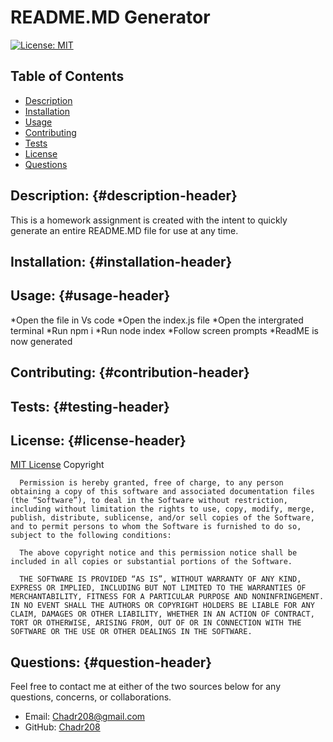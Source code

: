 # README.MD Generator
[![License: MIT](https://img.shields.io/badge/License-MIT-yellow.svg)](https://opensource.org/licenses/MIT)
## Table of Contents
* [Description](#description-header)
* [Installation](#installation-header)
* [Usage](#usage-header)
* [Contributing](#contribution-header)
* [Tests](#testing-header)
* [License](#license-header)
* [Questions](#question-header)
## Description: {#description-header}
This is a homework assignment is created with the intent to quickly generate an entire README.MD file for use at any time. 
## Installation: {#installation-header}

## Usage: {#usage-header}
*Open the file in Vs code
*Open the index.js file
*Open the intergrated terminal
*Run npm i
*Run node index
*Follow screen prompts 
*ReadME is now generated
## Contributing: {#contribution-header}

## Tests: {#testing-header}

## License: {#license-header}
[MIT License](https://opensource.org/license/mit/)
Copyright <YEAR> <COPYRIGHT HOLDER>

      Permission is hereby granted, free of charge, to any person obtaining a copy of this software and associated documentation files (the “Software”), to deal in the Software without restriction, including without limitation the rights to use, copy, modify, merge, publish, distribute, sublicense, and/or sell copies of the Software, and to permit persons to whom the Software is furnished to do so, subject to the following conditions:
      
      The above copyright notice and this permission notice shall be included in all copies or substantial portions of the Software.
      
      THE SOFTWARE IS PROVIDED “AS IS”, WITHOUT WARRANTY OF ANY KIND, EXPRESS OR IMPLIED, INCLUDING BUT NOT LIMITED TO THE WARRANTIES OF MERCHANTABILITY, FITNESS FOR A PARTICULAR PURPOSE AND NONINFRINGEMENT. IN NO EVENT SHALL THE AUTHORS OR COPYRIGHT HOLDERS BE LIABLE FOR ANY CLAIM, DAMAGES OR OTHER LIABILITY, WHETHER IN AN ACTION OF CONTRACT, TORT OR OTHERWISE, ARISING FROM, OUT OF OR IN CONNECTION WITH THE SOFTWARE OR THE USE OR OTHER DEALINGS IN THE SOFTWARE.
      
      
## Questions: {#question-header}
Feel free to contact me at either of the two sources below for any questions, concerns, or collaborations. 
* Email: Chadr208@gmail.com
* GitHub: [Chadr208](https://github.com/Chadr208)
